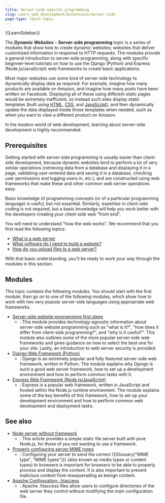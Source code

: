 ```yaml
---
title: Server-side website programming
slug: Learn_web_development/Extensions/Server-side
page-type: learn-topic
---
```


{{LearnSidebar}}

The **_Dynamic Websites_** – **Server-side programming** topic is a series of modules that show how to create dynamic websites; websites that deliver customized information in response to HTTP requests. The modules provide a general introduction to server-side programming, along with specific beginner-level tutorials on how to use the Django (Python) and Express (Node.js/JavaScript) web frameworks to create basic applications.

Most major websites use some kind of server-side technology to dynamically display data as required. For example, imagine how many products are available on Amazon, and imagine how many posts have been written on Facebook. Displaying all of these using different static pages would be extremely inefficient, so instead such sites display static templates (built using [HTML](/en-US/docs/Learn_web_development/Core/Structuring_content), [CSS](/en-US/docs/Learn_web_development/Core/Styling_basics), and [JavaScript](/en-US/docs/Learn_web_development/Core/Scripting)), and then dynamically update the data displayed inside those templates when needed, such as when you want to view a different product on Amazon.

In the modern world of web development, learning about server-side development is highly recommended.

## Prerequisites

Getting started with server-side programming is usually easier than client-side development, because dynamic websites tend to perform a lot of very similar operations (retrieving data from a database and displaying it in a page, validating user-entered data and saving it in a database, checking user permissions and logging users in, etc.), and are constructed using web frameworks that make these and other common web server operations easy.

Basic knowledge of programming concepts (or of a particular programming language) is useful, but not essential. Similarly, expertise in client-side coding is not required, but a basic knowledge will help you work better with the developers creating your client-side web "front end".

You will need to understand "how the web works". We recommend that you first read the following topics:

- [What is a web server](/en-US/docs/Learn_web_development/Howto/Web_mechanics/What_is_a_web_server)
- [What software do I need to build a website?](/en-US/docs/Learn_web_development/Howto/Tools_and_setup/What_software_do_I_need)
- [How do you upload files to a web server?](/en-US/docs/Learn_web_development/Howto/Tools_and_setup/Upload_files_to_a_web_server)

With that basic understanding, you'll be ready to work your way through the modules in this section.

## Modules

This topic contains the following modules. You should start with the first module, then go on to one of the following modules, which show how to work with two very popular server-side languages using appropriate web frameworks.

- [Server-side website programming first steps](/en-US/docs/Learn_web_development/Extensions/Server-side/First_steps)
  - : This module provides technology-agnostic information about server-side website programming such as "what is it?", "how does it differ from client-side programming?", and "why is it useful?". This module also outlines some of the more popular server-side web frameworks and gives guidance on how to select the best one for your site. Lastly, an introduction to web server security is provided.
- [Django Web Framework (Python)](/en-US/docs/Learn_web_development/Extensions/Server-side/Django)
  - : Django is an extremely popular and fully featured server-side web framework, written in Python. The module explains why Django is such a good web server framework, how to set up a development environment and how to perform common tasks with it.
- [Express Web Framework (Node.js/JavaScript)](/en-US/docs/Learn_web_development/Extensions/Server-side/Express_Nodejs)
  - : Express is a popular web framework, written in JavaScript and hosted within the Node.js runtime environment. The module explains some of the key benefits of this framework, how to set up your development environment and how to perform common web development and deployment tasks.

## See also

- [Node server without framework](/en-US/docs/Learn_web_development/Extensions/Server-side/Node_server_without_framework)
  - : This article provides a simple static file server built with pure Node.js, for those of you not wanting to use a framework.
- [Properly configuring server MIME types](/en-US/docs/Learn_web_development/Extensions/Server-side/Configuring_server_MIME_types)
  - : Configuring your server to send the correct {{Glossary("MIME type", "MIME types")}} (also known as media types or content types) to browsers is important for browsers to be able to properly process and display the content.
    It is also important to prevent malicious content from masquerading as benign content.
- [Apache Configuration: .htaccess](/en-US/docs/Learn_web_development/Extensions/Server-side/Apache_Configuration_htaccess)
  - : Apache .htaccess files allow users to configure directories of the web server they control without modifying the main configuration file.
